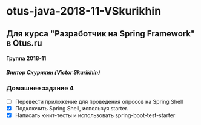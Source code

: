 # otus-java-2018-11-VSkurikhin
## Для курса "Разработчик на Spring Framework" в Otus.ru

#### Группа 2018-11
##### Виктор Скурихин (Victor Skurikhin)

### Домашнее задание 4
 * [ ] Перевести приложение для проведения опросов на Spring Shell
 * [x] Подключить Spring Shell, используя starter.
 * [x] Написать юнит-тесты и использовать spring-boot-test-starter